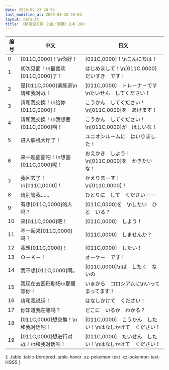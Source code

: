```yaml
---
date: 2020-02-23 20:56
last_modified_at: 2020-04-20 20:04
layout: default
title: 《精灵宝可梦 心金／魂银》文本 288
---
```

| 编号 | 中文 | 日文 |
| ---- | ---- | ---- |
| 0 | [011C,0000]！\n你好！ | [011C,0000]！\nこんにちは！ |
| 1 | 初次见面！\n最喜欢[011C,0000]了！ | はじめまして！\n[011C,0000]　だいすき　です！ |
| 2 | 是[011C,0000]训练家\n请和我对战！ | [011C,0000]　トレ－ナ－です\nたいせん　してください！ |
| 3 | 请和我交换！\n给你[011C,0000]！ | こうかん　してください！\n[011C,0000]を　あげます！ |
| 4 | 请和我交换！\n我想要[011C,0000]啊！ | こうかん　してください！\n[011C,0000]が　ほしいな！ |
| 5 | 进入联机大厅了！ | ユニオンル－ムに　はいりました！ |
| 6 | 来一起画画吧！\n想画[011C,0000]呢！ | おえかき　しよう！\n[011C,0000]を　かきたいな！ |
| 7 | 我回去了！\n[011C,0000]！ | かえりま－す！\n[011C,0000]！ |
| 8 | 请别管我…… | ひとりに　して　ください⋯⋯ |
| 9 | 有想[011C,0000]的人吗？ | [011C,0000]を　\nしたい　ひと　いる？ |
| 10 | 来[011C,0000]吧！ | [011C,0000]　しよう！ |
| 11 | 不一起来[011C,0000]吗？ | [011C,0000]　しませんか？ |
| 12 | 我想[011C,0000]！ | [011C,0000]　したい！ |
| 13 | Ｏ－Ｋ－！ | オ－ケ－　です！ |
| 14 | 我不想[011C,0000]啊。 | [011C,0000]\nは　したく　ないの |
| 15 | 我现在去圆形剧场\n那里等你！ | いまから　コロシアムに\nいって　まってます！ |
| 16 | 请和我说话！ | はなしかけて　ください！ |
| 17 | 你知道我在哪吗？ | どこに　いるか　わかる？ |
| 18 | [011C,0000]想交换！\n和我对话吧！ | [011C,0000]　こうかん　したい！\nはなしかけて　ください！ |
| 19 | [011C,0000]想进行对战！\n和我对话吧！ | [011C,0000]　たいせん　したい！\nはなしかけて　ください！ |
{: .table .table-bordered .table-hover .xz-pokemon-text .xz-pokemon-text-HGSS }